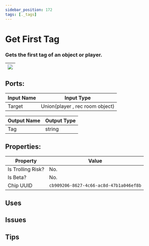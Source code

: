 ```yaml
---
sidebar_position: 172
tags: [._tags]
---
```


# Get First Tag


### Gets the first tag of an object or player.

| ![](https://images-ext-2.discordapp.net/external/MPmIaQzlEPmgGWlgi-WxBBXt0Bjv_zWPkg1y1f_sy3s/https/www.recroomcircuits.com/image/circuit/absolute-value?width=206&height=108) |
|-----|

## Ports:

| Input Name | Input Type |
|-----------|-----------|
| Target | Union(player , rec room object) |

| Output Name | Output Type |
|-----------|-----------|
| Tag | string |

## Properties:

| Property  | Value |
|-------------------|-----------|
| Is Trolling Risk? | No. |
| Is Beta? | No. |
| Chip UUID | `cb909206-8627-4c66-ac8d-47b1a046ef8b` |

## Uses

## Issues

## Tips